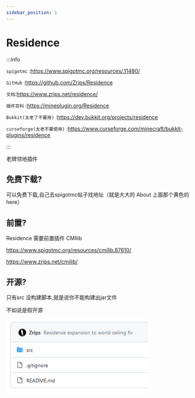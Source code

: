 ```yaml
---
sidebar_position: 1
---
```


# Residence

:::info

`spigotmc` :https://www.spigotmc.org/resources/.11480/

`GitHub` :https://github.com/Zrips/Residence

`文档`:https://www.zrips.net/residence/

`插件百科` :https://mineplugin.org/Residence

`Bukkit(太老了不要用)` :https://dev.bukkit.org/projects/residence

`curseforge(太老不要使用)` :https://www.curseforge.com/minecraft/bukkit-plugins/residence

:::

老牌领地插件

## 免费下载?

可以免费下载,自己去spigotmc帖子找地址（就是大大的 About 上面那个黄色的 here）

## 前置?

Residence 需要前置插件 CMIlib

https://www.spigotmc.org/resources/cmilib.87610/

https://www.zrips.net/cmilib/

## 开源?

只有src 没构建脚本,就是说你不能构建出jar文件

不如说是假开源

![](_images/Residence-github.png)
